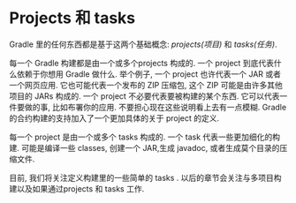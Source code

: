 # Projects 和 tasks

Gradle 里的任何东西都是基于这两个基础概念: *projects(项目)* 和 *tasks(任务)*.

每一个 Gradle 构建都是由一个或多个projects 构成的. 一个 project 到底代表什么依赖于你想用 Gradle 做什么. 举个例子, 一个 project 也许代表一个 JAR 或者一个网页应用. 它也可能代表一个发布的 ZIP 压缩包, 这个 ZIP 可能是由许多其他项目的 JARs 构成的. 一个 project 不必要代表要被构建的某个东西. 它可以代表一件要做的事, 比如布署你的应用. 不要担心现在这些说明看上去有一点模糊. Gradle 的合约构建的支持加入了一个更加具体的关于 project 的定义.

每一个 project 是由一个或多个 tasks 构成的. 一个 task 代表一些更加细化的构建. 可能是编译一些 classes, 创建一个 JAR,生成 javadoc, 或者生成莫个目录的压缩文件.

目前, 我们将关注定义构建里的一些简单的 tasks . 以后的章节会关注与多项目构建以及如果通过projects 和 tasks 工作.
